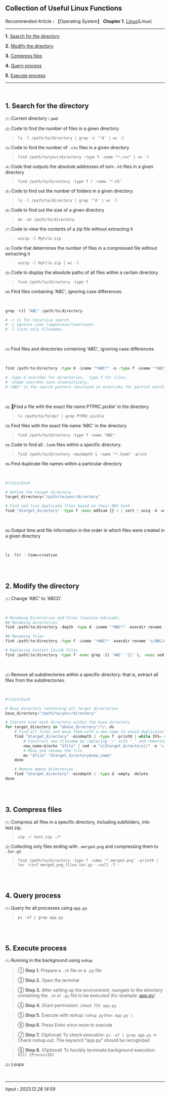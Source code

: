 ## **Collection of Useful Linux Functions**

Recommended Article **:** 【Operating System】 **Chapter 1.** [Linux](https://jb243.github.io/pages/2147)(Linux)

---

**1.** [Search for the directory](#1-search-for-the-directory)

**2.** [Modify the directory](#2-modify-the-directory)

**3.** [Compress files](#3-compress-files)

**4.** [Query process](#4-query-process)

**5.** [Execute process](#5-execute-process)

---

<br>

## **1. Search for the directory**

⑴ Current directory **:** `pwd`

⑵ Code to find the number of files in a given directory

> `ls -l /path/to/directory | grep -v '^d' | wc -l`

⑶ Code to find the number of `.csv` files in a given directory

> `find /path/to/your/directory -type f -name "*.csv" | wc -l`

⑷ Code that outputs the absolute addresses of non-`.h5` files in a given directory

> `find /path/to/directory -type f ! -name '*.h5'`

⑸ Code to find out the number of folders in a given directory.

> `ls -l /path/to/directory | grep '^d' | wc -l`

⑹ Code to find out the size of a given directory

> `du -sh /path/to/directory`

⑺ Code to view the contents of a zip file without extracting it

> `unzip -l MyFile.zip`

⑻ Code that determines the number of files in a compressed file without extracting it

> `unzip -l MyFile.zip | wc -l`
 
⑼ Code to display the absolute paths of all files within a certain directory

> `find /path/to/directory -type f`

⑽ Find files containing 'ABC', ignoring case differences.

<br>

```python
grep -ril "ABC" /path/to/directory

# -r is for recursive search.
# -i ignores case (uppercase/lowercase).
# -l lists only filenames.
```

<br>

⑾ Find files and directories containing 'ABC', ignoring case differences

<br>

```python
find /path/to/directory -type d -iname "*ABC*" -o -type f -iname "*ABC*"

# -type d searches for directories, -type f for files.
# -iname searches case-insensitively.
# *ABC* is the search pattern (enclosed in asterisks for partial matching).
```

<br>

⑿ Find a file with the exact file name PTPRC.pickle' in the directory 
 
> `ls /path/to/folder | grep PTPRC.pickle`

⒀  Find files with the exact file name 'ABC' in the directory

> `find /path/to/directory -type f -name "ABC"`

⒁ Code to find all `.loom` files within a specific directory.

> `find /path/to/directory -maxdepth 1 -name "*.loom" -print`

⒂ Find duplicate file names within a particular directory

<br>

```python
#!/bin/bash

# Define the target directory
target_directory="/path/to/your/directory"

# Find and list duplicate files based on their MD5 hash
find "$target_directory" -type f -exec md5sum {} + | sort | uniq -d -w 32
```

<br>

⒃ Output time and file information in the order in which files were created in a given directory

<br>

```python
ls -ltr --time=creation
```

<br>

<br>

## **2. Modify the directory**

⑴ Change 'ABC' to 'ABCD'.

<br>

```python
# Renaming Directories and Files (Caution Advised):
## Renaming directories
find /path/to/directory -depth -type d -iname "*ABC*" -execdir rename 's/ABC/ABCD/' '{}' \;

## Renaming files
find /path/to/directory -type f -iname "*ABC*" -execdir rename 's/ABC/ABCD/' '{}' \;

# Replacing Content Inside Files
find /path/to/directory -type f -exec grep -il 'ABC' '{}' \; -exec sed -i 's/ABC/ABCD/gi' '{}' \;
```

<br>

⑵ Remove all subdirectories within a specific directory: that is, extract all files from the subdirectories.

<br>

```python
#!/bin/bash

# Base directory containing all target directories
base_directory="/path/to/your/directory"

# Iterate over each directory within the base directory
for target_directory in "$base_directory"/*/; do
    # Find all files and move them with a new name to avoid duplicates
    find "$target_directory" -mindepth 2 -type f -print0 | while IFS= read -r -d $'\0' file; do
        # Construct new filename by replacing '/' with '_' and removing the leading path
        new_name=$(echo "$file" | sed -e "s|$target_directory||" -e 's|/|_|g')
        # Move and rename the file
        mv "$file" "$target_directory$new_name"
    done

    # Remove empty directories
    find "$target_directory" -mindepth 1 -type d -empty -delete
done
```

<br>

<br>

## **3. Compress files**

⑴ Compress all files in a specific directory, including subfolders, into test.zip.

> `zip -r test.zip ./*`

⑵ Collecting only files ending with `.merged.png` and compressing them to `.tar.gz`

> `find /path/to/directory -type f -name '*.merged.png' -print0 | tar -czvf merged_png_files.tar.gz --null -T -`

<br>

<br>

## **4. Query process**

⑴ Query for all processes using `app.py`

> `ps -ef | grep app.py`

<br>

<br>

## **5. Execute process**

⑴ Running in the background using `nohup`

> ① **Step 1.** Prepare a `.sh` file or a `.py` file

> ② **Step 2.** Open the terminal

> ③ **Step 3.** After setting up the environment, navigate to the directory containing the `.sh` or `.py` file to be executed (for example: [app.py](https://jb243.github.io/pages/2347))

> ④ **Step 4.** Grant permission: `chmod 755 app.py`

> ⑤ **Step 5.** Execute with nohup: `nohup python app.py \`

> ⑥ **Step 6.** Press Enter once more to execute

> ⑦ **Step 7.** (Optional) To check execution: `ps -ef | grep app.py` → Check nohup.out. The keyword "app.py" should be recognized

> ⑧ **Step 8.** (Optional) To forcibly terminate background execution: `kill {ProcessID}`

⑵ Loops

<br>

---

_Input **:** 2023.12.28 14:59_
